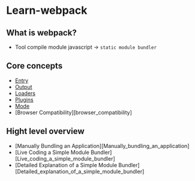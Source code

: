 # Learn-webpack

## What is webpack?
* Tool compile module javascript -> `static module bundler`

## Core concepts

* [Entry][entry]
* [Output][output]
* [Loaders][loaders]
* [Plugins][plugins]
* [Mode][mode]
* [Browser Compatibility][browser_compatibility]

## Hight level overview

* [Manually Bundling an Application][Manually_bundling_an_application]
* [Live Coding a Simple Module Bundler][Live_coding_a_simple_module_bundler]
* [Detailed Explanation of a Simple Module Bundler][Detailed_explanation_of_a_simple_module_bundler]

[Entry]:https://webpack.js.org/concepts/#entry
[Output]:https://webpack.js.org/concepts/#output
[Loaders]:https://webpack.js.org/concepts/#loaders
[Plugins]:https://webpack.js.org/concepts/#plugins
[Mode]:https://webpack.js.org/concepts/#mode
[Browser compatibility]:https://webpack.js.org/concepts/#browser-compatibility

[Manually bundling an application]:https://www.youtube.com/watch?v=UNMkLHzofQI&ab_channel=WebTechTalks
[Live coding a simple module bundler]:https://www.youtube.com/watch?v=Gc9-7PBqOC8&ab_channel=YouGottaLoveFrontend
[Detailed explanation of a simple module bundler]:https://github.com/ronami/minipack

